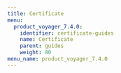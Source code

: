 ```yaml
---
title: Certificate
menu:
  product_voyager_7.4.0:
    identifier: certificate-guides
    name: Certificate
    parent: guides
    weight: 80
menu_name: product_voyager_7.4.0
---
```


